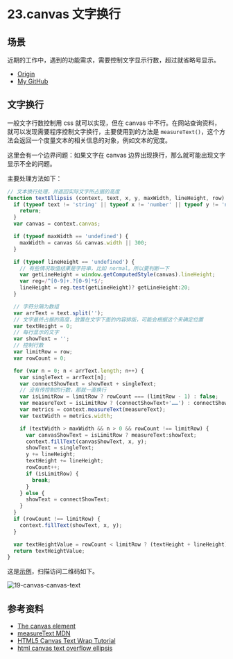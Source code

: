 # 23.canvas 文字换行
## 场景
近期的工作中，遇到的功能需求，需要控制文字显示行数，超过就省略号显示。


- [Origin][url-origin]
- [My GitHub][url-my-github]

## 文字换行
一般文字行数控制用 css 就可以实现，但在 canvas 中不行。在网站查询资料，就可以发现需要程序控制文字换行，主要使用到的方法是 `measureText()`，这个方法会返回一个度量文本的相关信息的对象，例如文本的宽度。

这里会有一个边界问题：如果文字在 canvas 边界出现换行，那么就可能出现文字显示不全的问题。

主要处理方法如下：
```javascript
// 文本换行处理，并返回实际文字所占据的高度
function textEllipsis (context, text, x, y, maxWidth, lineHeight, row) {
  if (typeof text != 'string' || typeof x != 'number' || typeof y != 'number') {
    return;
  }
  var canvas = context.canvas;

  if (typeof maxWidth == 'undefined') {
    maxWidth = canvas && canvas.width || 300;
  }

  if (typeof lineHeight == 'undefined') {
    // 有些情况取值结果是字符串，比如 normal。所以要判断一下
    var getLineHeight = window.getComputedStyle(canvas).lineHeight;
    var reg=/^[0-9]+.?[0-9]*$/;
    lineHeight = reg.test(getLineHeight)? getLineHeight:20;
  }

  // 字符分隔为数组
  var arrText = text.split('');
  // 文字最终占据的高度，放置在文字下面的内容排版，可能会根据这个来确定位置
  var textHeight = 0;
  // 每行显示的文字
  var showText = '';
  // 控制行数
  var limitRow = row;
  var rowCount = 0;

  for (var n = 0; n < arrText.length; n++) {
    var singleText = arrText[n];
    var connectShowText = showText + singleText;
    // 没有传控制的行数，那就一直换行
    var isLimitRow = limitRow ? rowCount === (limitRow - 1) : false;
    var measureText = isLimitRow ? (connectShowText+'……') : connectShowText;
    var metrics = context.measureText(measureText);
    var textWidth = metrics.width;

    if (textWidth > maxWidth && n > 0 && rowCount !== limitRow) {
      var canvasShowText = isLimitRow ? measureText:showText;
      context.fillText(canvasShowText, x, y);
      showText = singleText;
      y += lineHeight;
      textHeight += lineHeight;
      rowCount++;
      if (isLimitRow) {
        break;
      }
    } else {
      showText = connectShowText;
    }
  }
  if (rowCount !== limitRow) {
    context.fillText(showText, x, y);
  }

  var textHeightValue = rowCount < limitRow ? (textHeight + lineHeight): textHeight;
  return textHeightValue;
}
```
这是[示例][url-example-canvas-text]，扫描访问二维码如下。

![19-canvas-canvas-text][url-local-canvas-text]

## 参考资料
- [The canvas element][url-spec-canvas]
- [measureText MDN][url-mdn-measureText]
- [HTML5 Canvas Text Wrap Tutorial][url-website]
- [html canvas text overflow ellipsis][url-stackoverflow1]

[url-repository-images]:https://xxholic.github.io/segment/images

[url-spec-canvas]:https://html.spec.whatwg.org/multipage/canvas.html#the-canvas-element
[url-mdn-measureText]:https://developer.mozilla.org/en-US/docs/Web/API/CanvasRenderingContext2D/measureText


[url-example-canvas-text]:https://xxholic.github.io/lab/lab-js/segment-23/23.canvas-text.html



[url-stackoverflow1]:https://stackoverflow.com/questions/10508988/html-canvas-text-overflow-ellipsis
[url-website]:https://www.html5canvastutorials.com/tutorials/html5-canvas-wrap-text-tutorial/

[url-local-canvas-text]:https://xxholic.github.io/segment/images/23/qrcode-canvas-text.png

[url-origin]:https://github.com/XXHolic/segment/issues/25
[url-my-github]:https://github.com/XXHolic

[url-origin]:https://github.com/XXHolic/segment/issues/25
[url-my-github]:https://github.com/XXHolic